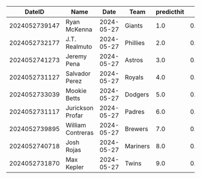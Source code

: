 DateID         |  Name               |  Date        |  Team      |  predicthit  |  predicthitproba     |  hitbool  |  Last7DaysAVG  |  Last15DaysAVG  |  Last30DaysAVG
---------------|---------------------|--------------|------------|--------------|----------------------|-----------|----------------|-----------------|---------------
2024052739147  |  Ryan McKenna       |  2024-05-27  |  Giants    |  1.0         |  0.6468307022826452  |  False    |  0.0           |  0.0            |  0.214
2024052732177  |  J.T. Realmuto      |  2024-05-27  |  Phillies  |  2.0         |  0.6191431644874933  |  False    |  0.381         |  0.333          |  0.329
2024052741273  |  Jeremy Pena        |  2024-05-27  |  Astros    |  3.0         |  0.6176469676643481  |  False    |  0.269         |  0.259          |  0.317
2024052731127  |  Salvador Perez     |  2024-05-27  |  Royals    |  4.0         |  0.6174835443384702  |  False    |  0.24          |  0.32           |  0.305
2024052733039  |  Mookie Betts       |  2024-05-27  |  Dodgers   |  5.0         |  0.6166937677762279  |  False    |  0.318         |  0.333          |  0.284
2024052731117  |  Jurickson Profar   |  2024-05-27  |  Padres    |  6.0         |  0.6151853665246534  |  False    |  0.222         |  0.313          |  0.344
2024052739895  |  William Contreras  |  2024-05-27  |  Brewers   |  7.0         |  0.6147180429362246  |  False    |  0.269         |  0.304          |  0.308
2024052740718  |  Josh Rojas         |  2024-05-27  |  Mariners  |  8.0         |  0.6141701559841449  |  False    |  0.133         |  0.108          |  0.259
2024052731870  |  Max Kepler         |  2024-05-27  |  Twins     |  9.0         |  0.6117476988551458  |  False    |  0.286         |  0.235          |  0.346
